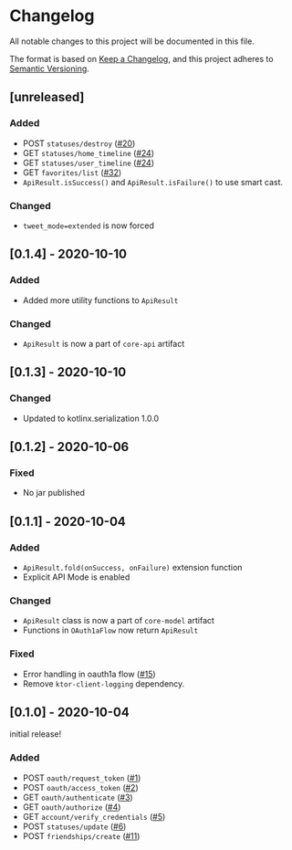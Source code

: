 # Changelog

All notable changes to this project will be documented in this file.

The format is based on [Keep a Changelog](https://keepachangelog.com/en/1.0.0/),
and this project adheres to [Semantic Versioning](https://semver.org/spec/v2.0.0.html).

<!--
Types of changes
- Added for new features.
- Changed for changes in existing functionality.
- Deprecated for soon-to-be removed features.
- Removed for now removed features.
- Fixed for any bug fixes.
- Security in case of vulnerabilities.
-->

## [unreleased]

### Added

- POST `statuses/destroy` ([#20](https://github.com/yshrsmz/twitter4kt/issues/20))
- GET `statuses/home_timeline` ([#24](https://github.com/yshrsmz/twitter4kt/pull/24))
- GET `statuses/user_timeline` ([#24](https://github.com/yshrsmz/twitter4kt/pull/24))
- GET `favorites/list` ([#32](https://github.com/yshrsmz/twitter4kt/pull/32))
- `ApiResult.isSuccess()` and `ApiResult.isFailure()` to use smart cast.

### Changed

- `tweet_mode=extended` is now forced


## [0.1.4] - 2020-10-10

### Added

- Added more utility functions to `ApiResult`

### Changed

- `ApiResult` is now a part of `core-api` artifact


## [0.1.3] - 2020-10-10

### Changed

- Updated to kotlinx.serialization 1.0.0


## [0.1.2] - 2020-10-06

### Fixed

- No jar published


## [0.1.1] - 2020-10-04

### Added

- `ApiResult.fold(onSuccess, onFailure)` extension function
- Explicit API Mode is enabled

### Changed 

- `ApiResult` class is now a part of `core-model` artifact
- Functions in `OAuth1aFlow` now return `ApiResult`

### Fixed

- Error handling in oauth1a flow ([#15](https://github.com/yshrsmz/twitter4kt/issues/15))
- Remove `ktor-client-logging` dependency.


## [0.1.0] - 2020-10-04

initial release!

### Added

- POST `oauth/request_token` ([#1](https://github.com/yshrsmz/twitter4kt/issues/1))
- POST `oauth/access_token` ([#2](https://github.com/yshrsmz/twitter4kt/issues/2))
- GET `oauth/authenticate` ([#3](https://github.com/yshrsmz/twitter4kt/issues/3))
- GET `oauth/authorize` ([#4](https://github.com/yshrsmz/twitter4kt/issues/4))
- GET `account/verify_credentials` ([#5](https://github.com/yshrsmz/twitter4kt/issues/5))
- POST `statuses/update` ([#6](https://github.com/yshrsmz/twitter4kt/issues/6))
- POST `friendships/create` ([#11](https://github.com/yshrsmz/twitter4kt/issues/11))
